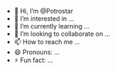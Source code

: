 - 👋 Hi, I’m @Potrostar
- 👀 I’m interested in ...
- 🌱 I’m currently learning ...
- 💞️ I’m looking to collaborate on ...
- 📫 How to reach me ...
- 😄 Pronouns: ...
- ⚡ Fun fact: ...

<!---
Potrostar/Potrostar is a ✨ special ✨ repository because its `README.md` (this file) appears on your GitHub profile.
You can click the Preview link to take a look at your changes.
--->
